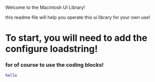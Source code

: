 Welcome to the Macintosh UI Library!

this readme file will help you operate this ui library for your own use!

# To start, you will need to add the configure loadstring!
### for of course to use the coding blocks!
```lua
hello
```
